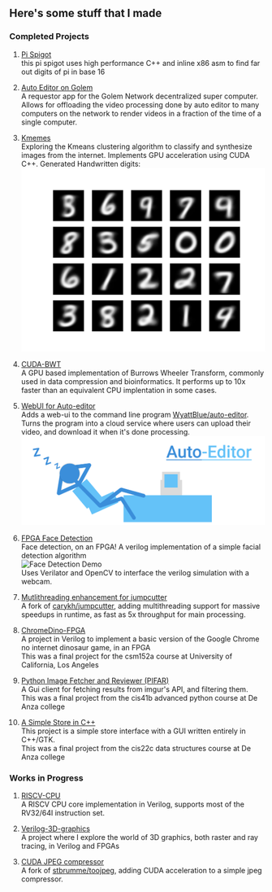 ## Here's some stuff that I made

### Completed Projects
1. [Pi Spigot](https://github.com/jedbrooke/pi_spigot)<br>
this pi spigot uses high performance C++ and inline x86 asm to find far out digits of pi in base 16


1. [Auto Editor on Golem](https://github.com/jedbrooke/golem-auto-editor)<br>
A requestor app for the Golem Network decentralized super computer. Allows for offloading the video processing done by auto editor to many computers on the network to render videos in a fraction of the time of a single computer.

1. [Kmemes](https://github.com/jedbrooke/kmemes)<br>
Exploring the Kmeans clustering algorithm to classify and synthesize images from the internet. Implements GPU acceleration using CUDA C++. 
Generated Handwritten digits:
![generated-digits](images/means.png)

1. [CUDA-BWT](https://github.com/jedbrooke/cuda_bwt)<br>
A GPU based implementation of Burrows Wheeler Transform, commonly used in data compression and bioinformatics. It performs up to 10x faster than an equivalent CPU implentation in some cases.

1. [WebUI for Auto-editor](https://github.com/jedbrooke/auto-editor)<br>
Adds a web-ui to the command line program [WyattBlue/auto-editor](https://github.com/WyattBlue/auto-editor). Turns the program into a cloud service where users can upload their video, and download it when it's done processing.
![auto-editor](https://raw.githubusercontent.com/wyattblue/auto-editor/master/articles/imgs/auto-editor_banner.png)

1. [FPGA Face Detection](https://github.com/jedbrooke/FPGA-face-detection)<br>
Face detection, on an FPGA! A verilog implementation of a simple facial detection algorithm<br>
![Face Detection Demo](images/face.gif)<br>
Uses Verilator and OpenCV to interface the verilog simulation with a webcam. 

1. [Mutlithreading enhancement for jumpcutter](https://github.com/jedbrooke/jumpcutter)<br>
A fork of [carykh/jumpcutter](https://github.com/carykh/jumpcutter), adding multithreading support for massive speedups in runtime, as fast as 5x throughput for main processing.<br>

1. [ChromeDino-FPGA](https://github.com/jedbrooke/ChromeDino-FPGA)<br>
A project in Verilog to implement a basic version of the Google Chrome no internet dinosaur game, in an FPGA <br>
This was a final project for the csm152a course at University of California, Los Angeles<br>

1. [Python Image Fetcher and Reviewer (PIFAR)](https://github.com/jedbrooke/cis41b-final-project)<br>
A Gui client for fetching results from imgur's API, and filtering them.<br>
This was a final project from the cis41b advanced python course at De Anza college<br>


1. [A Simple Store in C++](https://github.com/jedbrooke/CIS-22C-Team-4)<br>
This project is a simple store interface with a GUI written entirely in C++/GTK.<br>
This was a final project from the cis22c data structures course at De Anza college<br>



### Works in Progress
1. [RISCV-CPU](https://github.com/jedbrooke/RISCV-CPU)<br>
A RISCV CPU core implementation in Verilog, supports most of the RV32/64I instruction set. <br>

1. [Verilog-3D-graphics](https://github.com/jedbrooke/verilog-3d-graphics)<br>
A project where I explore the world of 3D graphics, both raster and ray tracing, in Verilog and FPGAs<br>

1. [CUDA JPEG compressor](https://github.com/jedbrooke/toojpeg)<br>
A fork of [stbrumme/toojpeg](https://github.com/stbrumme/toojpeg), adding CUDA acceleration to a simple jpeg compressor. <br>



<!-- ### Coming Soon!

Status: coming soon

1. Verilog Bitonic Sorter<br>
A parallel Bitonic sort implementation in Verilog. -->



<!-- ### Markdown

Markdown is a lightweight and easy-to-use syntax for styling your writing. It includes conventions for

```markdown
Syntax highlighted code block

# Header 1
## Header 2
### Header 3

- Bulleted
- List

1. Numbered
2. List

**Bold** and _Italic_ and `Code` text

[Link](url) and ![Image](src)
```

For more details see [GitHub Flavored Markdown](https://guides.github.com/features/mastering-markdown/).

### Jekyll Themes

Your Pages site will use the layout and styles from the Jekyll theme you have selected in your [repository settings](https://github.com/jedbrooke/jedbrooke.github.io/settings). The name of this theme is saved in the Jekyll `_config.yml` configuration file.

### Support or Contact

Having trouble with Pages? Check out our [documentation](https://docs.github.com/categories/github-pages-basics/) or [contact support](https://github.com/contact) and we’ll help you sort it out. -->
